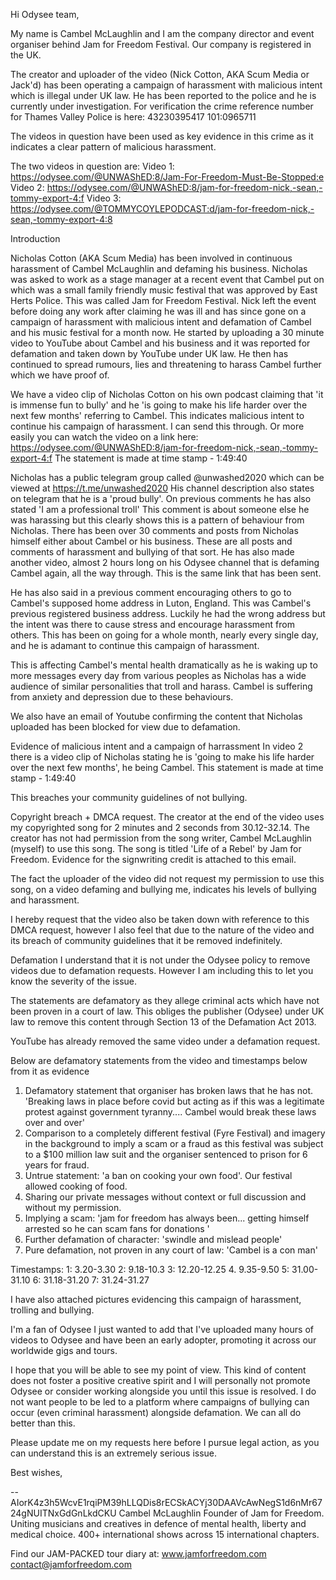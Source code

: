Hi Odysee team,

My name is Cambel McLaughlin and I am the company director and event organiser behind Jam for Freedom Festival. Our company is registered in the UK.

The creator and uploader of the video (Nick Cotton, AKA Scum Media or Jack'd) has been operating a campaign of harassment with malicious intent which is illegal under UK law. He has been reported to the police and he is currently under investigation. For verification the crime reference number for Thames Valley Police is here: 43230395417 101:0965711

The videos in question have been used as key evidence in this crime as it indicates a clear pattern of malicious harassment.

The two videos in question are:
Video 1: https://odysee.com/@UNWAShED:8/Jam-For-Freedom-Must-Be-Stopped:e
Video 2: https://odysee.com/@UNWAShED:8/jam-for-freedom-nick,-sean,-tommy-export-4:f
Video 3: https://odysee.com/@TOMMYCOYLEPODCAST:d/jam-for-freedom-nick,-sean,-tommy-export-4:8

Introduction

Nicholas Cotton (AKA Scum Media) has been involved in continuous harassment of Cambel McLaughlin and defaming his business. Nicholas was asked to work as a stage manager at a recent event that Cambel put on which was a small family friendly music festival that was approved by East Herts Police. This was called Jam for Freedom Festival. Nick left the event before doing any work after claiming he was ill and has since gone on a campaign of harassment with malicious intent and defamation of Cambel and his music festival for a month now. He started by uploading a 30 minute video to YouTube about Cambel and his business and it was reported for defamation and taken down by YouTube under UK law. He then has continued to spread rumours, lies and threatening to harass Cambel further which we have proof of.

We have a video clip of Nicholas Cotton on his own podcast claiming that 'it is immense fun to bully' and he 'is going to make his life harder over the next few months' referring to Cambel. This indicates malicious intent to continue his campaign of harassment. I can send this through. Or more easily you can watch the video on a link here: https://odysee.com/@UNWAShED:8/jam-for-freedom-nick,-sean,-tommy-export-4:f The statement is made at time stamp - 1:49:40

Nicholas has a public telegram group called @unwashed2020 which can be viewed at https://t.me/unwashed2020
His channel description also states on telegram that he is a 'proud bully'. On previous comments he has also stated 'I am a professional troll' This comment is about someone else he was harassing but this clearly shows this is a pattern of behaviour from Nicholas. There has been over 30 comments and posts from Nicholas himself either about Cambel or his business. These are all posts and comments of harassment and bullying of that sort. He has also made another video, almost 2 hours long on his Odysee channel that is defaming Cambel again, all the way through. This is the same link that has been sent.

He has also said in a previous comment encouraging others to go to Cambel's supposed home address in Luton, England. This was Cambel's previous registered business address. Luckily he had the wrong address but the intent was there to cause stress and encourage harassment from others. This has been on going for a whole month, nearly every single day, and he is adamant to continue this campaign of harassment.

This is affecting Cambel's mental health dramatically as he is waking up to more messages every day from various peoples as Nicholas has a wide audience of similar personalities that troll and harass. Cambel is suffering from anxiety and depression due to these behaviours.

We also have an email of Youtube confirming the content that Nicholas uploaded has been blocked for view due to defamation.

Evidence of malicious intent and a campaign of harrassment
In video 2 there is a video clip of Nicholas stating he is 'going to make his life harder over the next few months', he being Cambel. This statement is made at time stamp - 1:49:40

This breaches your community guidelines of not bullying.

Copyright breach + DMCA request.
The creator at the end of the video uses my copyrighted song for 2 minutes and 2 seconds from 30.12-32.14. The creator has not had permission from the song writer, Cambel McLaughlin (myself) to use this song. The song is titled 'Life of a Rebel' by Jam for Freedom. Evidence for the signwriting credit is attached to this email.

The fact the uploader of the video did not request my permission to use this song, on a video defaming and bullying me, indicates his levels of bullying and harassment.

I hereby request that the video also be taken down with reference to this DMCA request, however I also feel that due to the nature of the video and its breach of community guidelines that it be removed indefinitely.

Defamation
I understand that it is not under the Odysee policy to remove videos due to defamation requests. However I am including this to let you know the severity of the issue.

The statements are defamatory as they allege criminal acts which have not been proven in a court of law. This obliges the publisher (Odysee) under UK law to remove this content through Section 13 of the Defamation Act 2013.

YouTube has already removed the same video under a defamation request.

Below are defamatory statements from the video and timestamps below from it as evidence

1. Defamatory statement that organiser has broken laws that he has not. 'Breaking laws in place before covid but acting as if this was a legitimate protest against government tyranny.... Cambel would break these laws over and over'
2. Comparison to a completely different festival (Fyre Festival) and imagery in the background to imply a scam or a fraud as this festival was subject to a $100 million law suit and the organiser sentenced to prison for 6 years for fraud.
3. Untrue statement: 'a ban on cooking your own food'. Our festival allowed cooking of food.
4. Sharing our private messages without context or full discussion and without my permission.
5. Implying a scam: 'jam for freedom has always been... getting himself arrested so he can scam fans for donations '
6. Further defamation of character: 'swindle and mislead people'
7. Pure defamation, not proven in any court of law: 'Cambel is a con man'

Timestamps:
1: 3.20-3.30 2: 9.18-10.3 3: 12.20-12.25 4. 9.35-9.50 5: 31.00-31.10 6: 31.18-31.20
7: 31.24-31.27

I have also attached pictures evidencing this campaign of harassment, trolling and bullying.

I'm a fan of Odysee
I just wanted to add that I've uploaded many hours of videos to Odysee and have been an early adopter, promoting it across our worldwide gigs and tours.

I hope that you will be able to see my point of view. This kind of content does not foster a positive creative spirit and I will personally not promote Odysee or consider working alongside you until this issue is resolved. I do not want people to be led to a platform where campaigns of bullying can occur (even criminal harassment) alongside defamation. We can all do better than this.

Please update me on my requests here before I pursue legal action, as you can understand this is an extremely serious issue.

Best wishes,

--
AIorK4z3h5WcvE1rqiPM39hLLQDis8rECSkACYj30DAAVcAwNegS1d6nMr6724gNUITNxGdGnLkdCKU
Cambel McLaughlin
Founder of Jam for Freedom. Uniting musicians and creatives in defence of mental health, liberty and medical choice. 400+ international shows across 15 international chapters.

Find our JAM-PACKED tour diary at: www.jamforfreedom.com
contact@jamforfreedom.com
